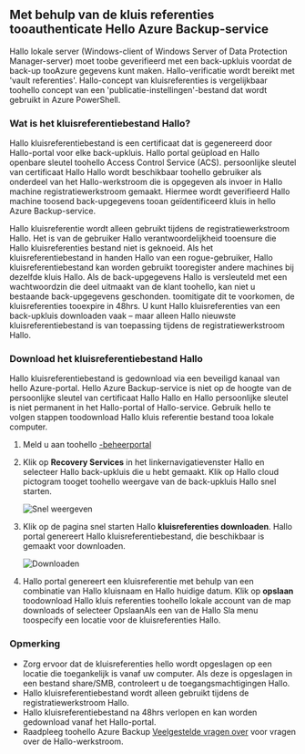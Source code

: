 ## <a name="using-vault-credentials-tooauthenticate-with-hello-azure-backup-service"></a>Met behulp van de kluis referenties tooauthenticate Hello Azure Backup-service
Hallo lokale server (Windows-client of Windows Server of Data Protection Manager-server) moet toobe geverifieerd met een back-upkluis voordat de back-up tooAzure gegevens kunt maken. Hallo-verificatie wordt bereikt met 'vault referenties'. Hallo-concept van kluisreferenties is vergelijkbaar toohello concept van een 'publicatie-instellingen'-bestand dat wordt gebruikt in Azure PowerShell.

### <a name="what-is-hello-vault-credential-file"></a>Wat is het kluisreferentiebestand Hallo?
Hallo kluisreferentiebestand is een certificaat dat is gegenereerd door Hallo-portal voor elke back-upkluis. Hallo portal geüpload en Hallo openbare sleutel toohello Access Control Service (ACS). persoonlijke sleutel van certificaat Hallo Hallo wordt beschikbaar toohello gebruiker als onderdeel van het Hallo-werkstroom die is opgegeven als invoer in Hallo machine registratiewerkstroom gemaakt. Hiermee wordt geverifieerd Hallo machine toosend back-upgegevens tooan geïdentificeerd kluis in hello Azure Backup-service.

Hallo kluisreferentie wordt alleen gebruikt tijdens de registratiewerkstroom Hallo. Het is van de gebruiker Hallo verantwoordelijkheid tooensure die Hallo kluisreferenties bestand niet is geknoeid. Als het kluisreferentiebestand in handen Hallo van een rogue-gebruiker, Hallo kluisreferentiebestand kan worden gebruikt tooregister andere machines bij dezelfde kluis Hallo. Als de back-upgegevens Hallo is versleuteld met een wachtwoordzin die deel uitmaakt van de klant toohello, kan niet u bestaande back-upgegevens geschonden. toomitigate dit te voorkomen, de kluisreferenties tooexpire in 48hrs. U kunt Hallo kluisreferenties van een back-upkluis downloaden vaak – maar alleen Hallo nieuwste kluisreferentiebestand is van toepassing tijdens de registratiewerkstroom Hallo.

### <a name="download-hello-vault-credential-file"></a>Download het kluisreferentiebestand Hallo
Hallo kluisreferentiebestand is gedownload via een beveiligd kanaal van hello Azure-portal. Hello Azure Backup-service is niet op de hoogte van de persoonlijke sleutel van certificaat Hallo Hallo en Hallo persoonlijke sleutel is niet permanent in het Hallo-portal of Hallo-service. Gebruik hello te volgen stappen toodownload Hallo kluis referentie bestand tooa lokale computer.

1. Meld u aan toohello [-beheerportal](https://manage.windowsazure.com/)
2. Klik op **Recovery Services** in het linkernavigatievenster Hallo en selecteer Hallo back-upkluis die u hebt gemaakt. Klik op Hallo cloud pictogram tooget toohello weergave van de back-upkluis Hallo snel starten.
   
   ![Snel weergeven](./media/backup-download-credentials/quickview.png)
3. Klik op de pagina snel starten Hallo **kluisreferenties downloaden**. Hallo portal genereert Hallo kluisreferentiebestand, die beschikbaar is gemaakt voor downloaden.
   
   ![Downloaden](./media/backup-download-credentials/downloadvc.png)
4. Hallo portal genereert een kluisreferentie met behulp van een combinatie van Hallo kluisnaam en Hallo huidige datum. Klik op **opslaan** toodownload Hallo kluis referenties toohello lokale account van de map downloads of selecteer OpslaanAls een van de Hallo Sla menu toospecify een locatie voor de kluisreferenties Hallo.

### <a name="note"></a>Opmerking
* Zorg ervoor dat de kluisreferenties hello wordt opgeslagen op een locatie die toegankelijk is vanaf uw computer. Als deze is opgeslagen in een bestand share/SMB, controleert u de toegangsmachtigingen Hallo.
* Hallo kluisreferentiebestand wordt alleen gebruikt tijdens de registratiewerkstroom Hallo.
* Hallo kluisreferentiebestand na 48hrs verlopen en kan worden gedownload vanaf het Hallo-portal.
* Raadpleeg toohello Azure Backup [Veelgestelde vragen over](../articles/backup/backup-azure-backup-faq.md) voor vragen over de Hallo-werkstroom.

